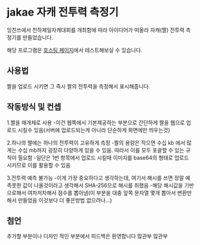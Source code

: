 # jakae 자캐 전투력 측정기

잉친쓰에서 천하제일자캐대회를 개최함에 따라 아이디어가 떠올라 자캐(짤) 전투력 측정기를 만들었습니다.

해당 프로그램은 [호스팅 페이지](https://inglang.github.io/inglang/nodejs/view/jakae.html)에서 테스트해보실 수 있습니다.

## 사용법

짤을 업로드 시키면 그 즉시 짤의 전투력을 측정해서 표시해줍니다.

## 작동방식 및 컨셉

1.짤을 매개체로 사용
  -이건 웹쪽에서 기본제공하는 부분으로 간단하게 짤을 웹으로 업로드 시킬수 있음(서버에 업로드되는게 아니라 단순하게 화면에만 띄우는것)

2.하나의 짤에는 하나의 전투력이 고유하게 측정
  -짤의 용량은 작으면 수십 kb 에서 많게는 수십 mb까지 굉장히 다양하게 있을 수 있음. 따라서 이를 모두 포괄할 수 있는 규칙이 필요함
  -일단은 1번 항목에서 업로드 시킬때 이미지를 base64의 형태로 업로드 시키므로 이를 활용할 수 있음

3.전투력 예측 불가능
  -이게 가장 중요하다고 생각하는데, 여기서 해시를 쓰면 정말 예측못한 값이 나올것이라고 생각해서 SHA-256으로 해시를 취했음
  -해당 해시값을 기반으로해서 여차저차해서 점수를 뽑아냄(이 부분을 대충 앞쪽 문자열 몇개 뽑아서 변환만 해서 만들었음 이것보다 더 좋은방법 없으려나...)

## 첨언

추가할 부분이나 디자인 적인 부분에서 피드백은 환영합니다 많관부 많관부
